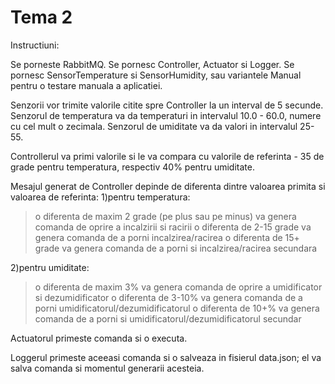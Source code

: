 # Tema 2

Instructiuni:

Se porneste RabbitMQ.
Se pornesc Controller, Actuator si Logger.
Se pornesc SensorTemperature si SensorHumidity, sau variantele Manual pentru o testare manuala a
aplicatiei.

Senzorii vor trimite valorile citite spre Controller la un interval de 5 secunde.
Senzorul de temperatura va da temperaturi in intervalul 10.0 - 60.0, numere cu cel mult o zecimala.
Senzorul de umiditate va da valori in intervalul 25-55.

Controllerul va primi valorile si le va compara cu valorile de referinta - 35 de grade pentru temperatura,
respectiv 40% pentru umiditate.

Mesajul generat de Controller depinde de diferenta dintre valoarea primita si valoarea de referinta:
1)pentru temperatura:
> o diferenta de maxim 2 grade (pe plus sau pe minus) va genera comanda de oprire a incalzirii si racirii
> o diferenta de 2-15 grade va genera comanda de a porni incalzirea/racirea
> o diferenta de 15+ grade va genera comanda de a porni si incalzirea/racirea secundara

2)pentru umiditate:
> o diferenta de maxim 3% va genera comanda de oprire a umidificator si dezumidificator
> o diferenta de 3-10% va genera comanda de a porni umidificatorul/dezumidificatorul
> o diferenta de 10+% va genera comanda de a porni si umidificatorul/dezumidificatorul secundar

Actuatorul primeste comanda si o executa.

Loggerul primeste aceeasi comanda si o salveaza in fisierul data.json; el va salva comanda si 
momentul generarii acesteia.

